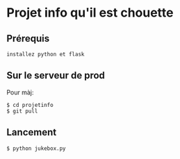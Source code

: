 # Projet info qu'il est chouette

## Prérequis
    installez python et flask
## Sur le serveur de prod
Pour màj:

    $ cd projetinfo
    $ git pull
## Lancement
    $ python jukebox.py
